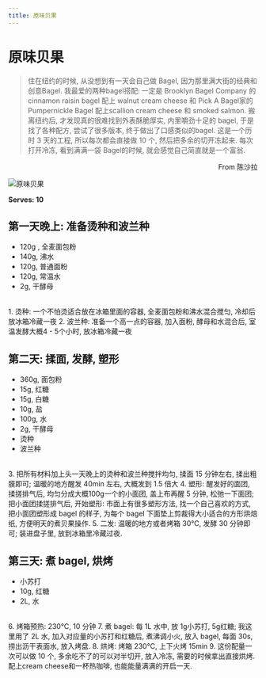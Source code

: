 ```yaml
---
title: 原味贝果
---
```


# 原味贝果
> 住在纽约的时候, 从没想到有一天会自己做 Bagel, 因为那里满大街的经典和创意Bagel. 我最爱的两种bagel搭配: 一定是 Brooklyn Bagel Company 的cinnamon raisin bagel 配上 walnut cream cheese 和 Pick A Bagel家的 Pumpernickle Bagel 配上scallion cream cheese 和 smoked salmon. 搬离纽约后, 才发现真的很难找到外表酥脆厚实, 内里嚼劲十足的 bagel, 于是找了各种配方, 尝试了很多版本, 终于做出了口感类似的bagel. 这是一个历时 3 天的工程, 所以每次都会直接做 10 个, 然后把多余的切开冻起来. 每次打开冷冻, 看到满满一袋 Bagel的时候, 就会感觉自己简直就是一个富翁.

<div style="text-align: right"> From 陈沙拉 </div>

![原味贝果](./src/assets/bagel-detail-big.jpg)


**Serves: 10**
## 第一天晚上: 准备烫种和波兰种
- 120g , 全麦面包粉 
- 140g, 沸水 
- 120g, 普通面粉 
- 120g, 常温水 
- 2g, 干酵母 
<br>
1. 烫种: 一个不怕烫适合放在冰箱里面的容器, 全麦面包粉和沸水混合搅匀, 冷却后放冰箱冷藏一夜 
2. 波兰种: 准备一个高一点的容器, 加入面粉, 酵母和水混合后, 室温发酵大概4 - 5个小时, 放冰箱冷藏一夜 


## 第二天: 揉面, 发酵, 塑形
- 360g, 面包粉 
- 15g, 红糖 
- 15g, 白糖 
- 10g, 盐 
- 100g, 水 
- 2g, 干酵母 
- 烫种 
- 波兰种 
<br>
3. 把所有材料加上头一天晚上的烫种和波兰种搅拌均匀, 揉面 15 分钟左右, 揉出粗膜即可; 温暖的地方醒发 40min 左右, 大概发到 1.5 倍大 
4. 塑形: 醒发好的面团, 揉搓排气后, 均匀分成大概100g一个的小面团, 盖上布再醒 5 分钟, 松弛一下面团; 把小面团揉搓排气后, 开始塑形: 市面上有很多塑形方法, 找一个自己喜欢的方式, 把小面团塑形成 bagel 的样子, 为每个 bagel 下面垫上剪裁得大小适合的方形烘焙纸, 方便明天的煮贝果操作. 
5. 二发: 温暖的地方或者烤箱 30°C, 发酵 30 分钟即可; 装进盘子里, 放到冰箱里冷藏过夜. 


## 第三天: 煮 bagel, 烘烤
- 小苏打 
- 10g, 红糖 
- 2L, 水 
<br>
6. 烤箱预热: 230°C, 10 分钟 
7. 煮 bagel: 每 1L 水中, 放 1g小苏打, 5g红糖; 我这里用了 2L 水, 加入对应量的小苏打和红糖后, 煮沸调小火, 放入 bagel, 每面 30s, 捞出沥干表面水, 放入烤盘. 
8. 烘烤: 烤箱 230°C, 上下火烤 15min 
9. 这份配量一次可以做 10 个, 多余吃不了的可以对半切开, 放入冷冻, 需要的时候拿出直接烘烤. 配上cream cheese和一杯热咖啡, 也能能量满满的开启一天. 

